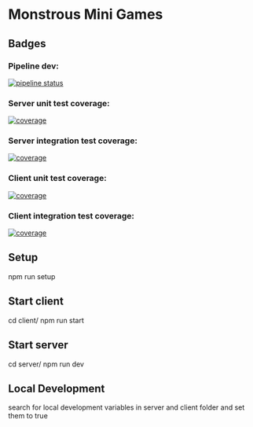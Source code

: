 # Monstrous Mini Games

## Badges

### Pipeline dev:

[![pipeline status](https://gitlab.mediacube.at/fhs41228/masterprojekt_troth_fellinger_spiegelmayr_maislinger/badges/dev/pipeline.svg)](https://gitlab.mediacube.at/fhs41228/masterprojekt_troth_fellinger_spiegelmayr_maislinger/commits/dev)

### Server unit test coverage:

[![coverage](https://gitlab.mediacube.at/fhs41228/masterprojekt_troth_fellinger_spiegelmayr_maislinger/badges/dev/coverage.svg/coverage.svg?job=test-unit:server})](https://gitlab.mediacube.at/fhs41228/masterprojekt_troth_fellinger_spiegelmayr_maislinger/commits/dev)

### Server integration test coverage:

[![coverage](https://gitlab.mediacube.at/fhs41228/masterprojekt_troth_fellinger_spiegelmayr_maislinger/badges/dev/coverage.svg/coverage.svg?job=test-integration:server})](https://gitlab.mediacube.at/fhs41228/masterprojekt_troth_fellinger_spiegelmayr_maislinger/commits/dev)

### Client unit test coverage:

[![coverage](https://gitlab.mediacube.at/fhs41228/masterprojekt_troth_fellinger_spiegelmayr_maislinger/badges/dev/coverage.svg/coverage.svg?job=test-unit:client})](https://gitlab.mediacube.at/fhs41228/masterprojekt_troth_fellinger_spiegelmayr_maislinger/commits/dev)

### Client integration test coverage:

[![coverage](https://gitlab.mediacube.at/fhs41228/masterprojekt_troth_fellinger_spiegelmayr_maislinger/badges/dev/coverage.svg/coverage.svg?job=test-integration:client})](https://gitlab.mediacube.at/fhs41228/masterprojekt_troth_fellinger_spiegelmayr_maislinger/commits/dev)

## Setup

npm run setup

## Start client

cd client/
npm run start

## Start server

cd server/
npm run dev

## Local Development

search for local development variables in server and client folder and set them to true
